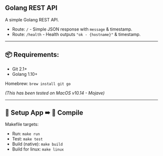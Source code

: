 ## Golang REST API

A simple Golang REST API.
- Route: `/` - Simple JSON response with `message` & timestamp.
- Route: `/health` - Health outputs `"ok - {hostname}"` & timestamp.

----

## 📦 Requirements:

- Git 2.1+
- Golang 1.10+

Homebrew: `brew install git go`

_(This has been tested on MacOS v10.14 - Mojave)_

----

## 👷 Setup App ➠ 💾 Compile

Makefile targets:

- Run: `make run`
- Test: `make test`
- Build (native): `make build`
- Build for linux: `make linux`